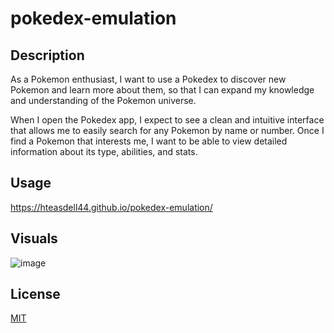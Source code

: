 # pokedex-emulation

## Description
As a Pokemon enthusiast, I want to use a Pokedex to discover new Pokemon and learn more 
about them, so that I can expand my knowledge and understanding of the Pokemon universe.

When I open the Pokedex app, I expect to see a clean and intuitive interface that allows me to 
easily search for any Pokemon by name or number. Once I find a Pokemon that interests me, I 
want to be able to view detailed information about its type, abilities, and stats.

## Usage
https://hteasdell44.github.io/pokedex-emulation/

## Visuals
![image](https://user-images.githubusercontent.com/123018143/227315630-581350ec-1f4c-4b5c-b0b2-a3d11ad64b7d.png)

## License
[MIT](https://choosealicense.com/licenses/mit/)